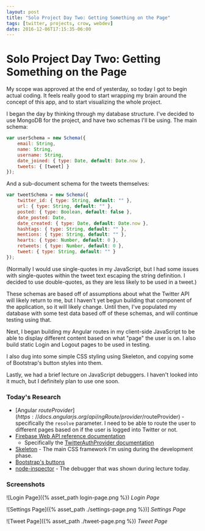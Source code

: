 ```yaml
---
layout: post
title: "Solo Project Day Two: Getting Something on the Page"
tags: [twitter, projects, crow, webdev]
date: 2016-12-06T17:15:35-06:00
---
```


# Solo Project Day Two: Getting Something on the Page

My scope was approved at the end of yesterday, so today I got to begin actual coding. It feels really good to start wrapping my brain around the concept of this app, and to start visualizing the whole project.

I began the day by thinking through my database structure. I've decided to use MongoDB for the project, and have two schemas I'll be using. The main schema:

```javascript
var userSchema = new Schema({
	email: String,
	name: String,
	username: String,
	date_joined: { type: Date, default: Date.now },
	tweets: { [tweet] }
});
```

And a sub-document schema for the tweets themselves:

```javascript
var tweetSchema = new Schema({
	twitter_id: { type: String, default: "" },
	url: { type: String, default: "" },
	posted: { type: Boolean, default: false },
	date_posted: Date,
	date_created: { type: Date, default: Date.now },
	hashtags: { type: String, default: "" },
	mentions: { type: String, default: "" },
	hearts: { type: Number, default: 0 },
	retweets: { type: Number, default: 0 },
	tweet: { type: String, default: "" }
});
```

(Normally I would use single-quotes in my JavaScript, but I had some issues with single-quotes within the tweet text escaping the string definition. I decided to use double-quotes, as they are less likely to be used in a tweet.)

These schemas are based off of assumptions about what the Twitter API will likely return to me, but I haven't yet begun building that component of the application, so it will likely change. Until then, I've populated my database with some test data based off of these schemas, and will continue testing using that.

Next, I began building my Angular routes in my client-side JavaScript to be able to display different content based on what "page" the user is on. I also build static Login and Logout pages to be used in testing.

I also dug into some simple CSS styling using Skeleton, and copying some of Bootstrap's button styles into them.

Lastly, we had a brief lecture on JavaScript debuggers. I haven't looked into it much, but I definitely plan to use one soon.

### Today's Research

- [Angular $routeProvider](https://docs.angularjs.org/api/ngRoute/provider/$routeProvider) - specifically the `resolve` parameter. I need to be able to route the user to different pages based on if the user is logged into Twitter or not.
- [Firebase Web API reference documentation](https://firebase.google.com/docs/reference/js/)
	- Specifically the [TwitterAuthProvider documentation](https://firebase.google.com/docs/reference/js/firebase.auth.TwitterAuthProvider)
- [Skeleton](http://getskeleton.com) - The main CSS framework I'm using during the development phase.
- [Bootstrap's buttons](http://getbootstrap.com/css/#buttons)
- [node-inspector](https://github.com/node-inspector/node-inspector) - The debugger that was shown during lecture today.

### Screenshots

![Login Page]({% asset_path login-page.png %})
*Login Page*

![Settings Page]({% asset_path ./settings-page.png %})]
*Settings Page*

![Tweet Page]({% asset_path ./tweet-page.png %})
*Tweet Page*
